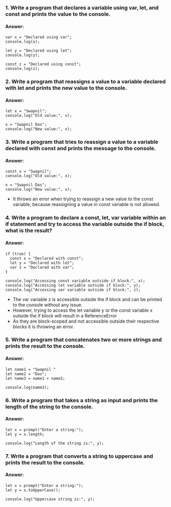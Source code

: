 ### 1. Write a program that declares a variable using var, let, and const and prints the value to the console.
#### Answer:
```
var x = "Declared using var";
console.log(x);

let y = "Declared using let";
console.log(y);

const z = "Declared using const";
console.log(z);
```
### 2. Write a program that reassigns a value to a variable declared with let and prints the new value to the console.
#### Answer:
```
let x = "Swapnil";
console.log("Old value:", x);

x = "Swapnil Das";
console.log("New value:", x);
```
### 3. Write a program that tries to reassign a value to a variable declared with const and prints the message to the console.
#### Answer:
```
const x = "Swapnil";
console.log("Old value:", x);

x = "Swapnil Das";
console.log("New value:", x);
```
* It throws an error when trying to reassign a new value to the const variable, because reassigning a value in const variable is not allowed.
### 4. Write a program to declare a const, let, var variable within an if statement and try to access the variable outside the if block, what is the result?
#### Answer:
```
if (true) {
  const x = "Declared with const";
  let y = "Declared with let";
  var z = "Declared with var";
}

console.log("Accessing const variable outside if block:", x);
console.log("Accessing let variable outside if block:", y);
console.log("Accessing var variable outside if block:", z);
```
* The var variable z is accessible outside the if block and can be printed to the console without any issue.
* However, trying to access the let variable y or the const variable x outside the if block will result in a ReferenceError
* As they are block-scoped and not accessible outside their respective blocks it is throwing an error.
### 5. Write a program that concatenates two or more strings and prints the result to the console.
#### Answer:
```
let name1 = "Swapnil "
let name2 = "Das";
let name3 = name1 + name2;

console.log(name3);
```
### 6. Write a program that takes a string as input and prints the length of the string to the console.
#### Answer:
```
let x = prompt("Enter a string:");
let y = x.length;

console.log("Length of the string is:", y);
```
### 7. Write a program that converts a string to uppercase and prints the result to the console.
#### Answer:
```
let x = prompt("Enter a string:");
let y = x.toUpperCase();

console.log("Uppercase string is:", y);
```





